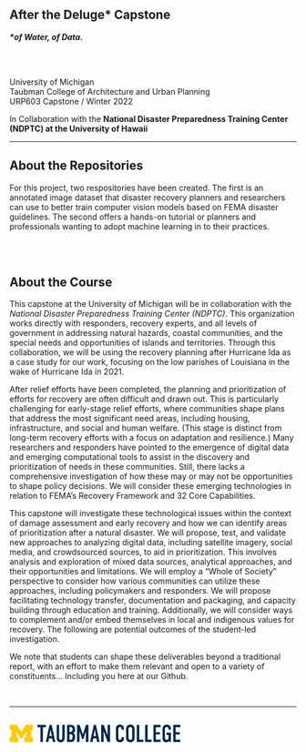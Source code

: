 ## After the Deluge* Capstone<br>

<p> 
  
**_*of Water, of Data._** <br>

<br>
<br>

University of Michigan <br>
Taubman College of Architecture and Urban Planning<br>
URP603 Capstone / Winter 2022 

In Collaboration with the **National Disaster Preparedness Training Center (NDPTC) at the University of Hawaii**

<hr>

## About the Repositories

For this project, two respositories have been created. The first is an annotated image dataset that disaster recovery planners and researchers can use to better train computer vision models based on FEMA disaster guidelines. The second offers a hands-on tutorial or planners and professionals wanting to adopt machine learning in to their practices. 

<br>
<br>

## About the Course
This capstone at the University of Michigan will be in collaboration with the *National Disaster Preparedness Training Center (NDPTC)*. This organization works directly with responders, recovery experts, and all levels of government in addressing natural hazards, coastal communities, and the special needs and opportunities of islands and territories. Through this collaboration, we will be using the recovery planning after Hurricane Ida as a case study for our work, focusing on the low parishes of Louisiana in the wake of Hurricane Ida in 2021. 

After relief efforts have been completed, the planning and prioritization of efforts for recovery are often difficult and drawn out. This is particularly challenging for early-stage relief efforts, where communities shape plans that address the most significant need areas, including housing, infrastructure, and social and human welfare. (This stage is distinct from long-term recovery efforts with a focus on adaptation and resilience.) Many researchers and responders have pointed to the emergence of digital data and emerging computational tools to assist in the discovery and prioritization of needs in these communities. Still, there lacks a comprehensive investigation of how these may or may not be opportunities to shape policy decisions. We will consider these emerging technologies in relation to FEMA’s Recovery Framework and 32 Core Capabilities. 

This capstone will investigate these technological issues within the context of damage assessment and early recovery and how we can identify areas of prioritization after a natural disaster. We will propose, test, and validate new approaches to analyzing digital data, including satellite imagery, social media, and crowdsourced sources, to aid in prioritization. This involves analysis and exploration of mixed data sources, analytical approaches, and their opportunities and limitations. We will employ a “Whole of Society” perspective to consider how various communities can utilize these approaches, including policymakers and responders. We will propose facilitating technology transfer, documentation and packaging, and capacity building through education and training. Additionally, we will consider ways to complement and/or embed themselves in local and indigenous values for recovery. 
The following are potential outcomes of the student-led investigation. 

We note that students can shape these deliverables beyond a traditional report, with an effort to make them relevant and open to a variety of constituents... Including you here at our Github. 

<br>

<hr>

<br>

<img src="assets/taubman-logo.png" alt="UM Taubman College Logo" width=300>

